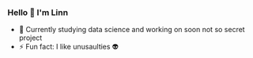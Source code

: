 ### Hello 👋 I'm Linn


- 🌱 Currently studying data science and working on soon not so secret project
- ⚡ Fun fact: I like unusaulties 👽


<!--
**linnforsman/linnforsman** is a ✨ _special_ ✨ repository because its `README.md` (this file) appears on your GitHub profile.
-->
